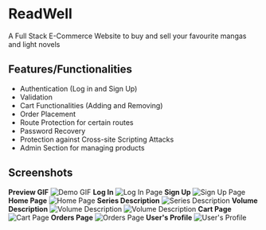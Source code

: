 
# ReadWell
A Full Stack E-Commerce Website to buy and sell your favourite mangas and light novels

## Features/Functionalities
- Authentication (Log in and Sign Up)
- Validation
- Cart Functionalities (Adding and Removing)
- Order Placement
- Route Protection for certain routes
- Password Recovery
- Protection against Cross-site Scripting Attacks
- Admin Section for managing products

## Screenshots
**Preview GIF**
    ![Demo GIF](https://j.gifs.com/BrrVO2.gif)
**Log In**
    ![Log In Page](https://i.imgur.com/lQdxlbR.png)
**Sign Up**
    ![Sign Up Page](https://i.imgur.com/wcwU7ED.png)
**Home Page**
    ![Home Page](https://i.imgur.com/3rZhzZP.png)
**Series Description**
    ![Series Description](https://i.imgur.com/n3YWnDo.png)
**Volume Description**
    ![Volume Description](https://i.imgur.com/z2QxZRx.png?1)
    ![Volume Description](https://i.imgur.com/KPlQh6u.png)
**Cart Page**
    ![Cart Page](https://i.imgur.com/pNPEt5V.png)
**Orders Page**
    ![Orders Page](https://i.imgur.com/QsL6qQz.png)
**User's Profile**
    ![User's Profile](https://i.imgur.com/s5TOZil.png)
